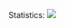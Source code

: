 
<!--
**DmitriyGubkovskiy/DmitriyGubkovskiy** is a ✨ _special_ ✨ repository because its `README.md` (this file) appears on your GitHub profile.

Here are some ideas to get you started:

- 🔭 I’m currently working on ...
- 🌱 I’m currently learning ...
- 👯 I’m looking to collaborate on ...
- 🤔 I’m looking for help with ...
- 💬 Ask me about ...
- 📫 How to reach me: ...
- 😄 Pronouns: ...
- ⚡ Fun fact: ...
-->

Statistics:
![](https://github-readme-stats.vercel.app/api/top-langs/?username=uliapluzh&theme=dark&hide_border=true&include_all_commits=false&count_private=false&layout=compact&cache_seconds=0) 
